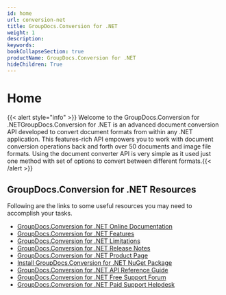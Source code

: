 ```yaml
---
id: home
url: conversion-net
title: GroupDocs.Conversion for .NET
weight: 1
description: 
keywords: 
bookCollapseSection: true
productName: GroupDocs.Conversion for .NET
hideChildren: True
---
```

#  Home 

{{< alert style="info" >}} Welcome to the GroupDocs.Conversion for .NETGroupDocs.Conversion for .NET is an advanced document conversion API developed to convert document formats from within any .NET application. This features-rich API empowers you to work with document conversion operations back and forth over 50 documents and image file formats. Using the document converter API is very simple as it used just one method with set of options to convert between different formats.{{< /alert >}}

## GroupDocs.Conversion for .NET Resources

Following are the links to some useful resources you may need to accomplish your tasks.

*   [GroupDocs.Conversion for .NET Online Documentation](https://docs.groupdocs.com/display/conversionnet/)
*   [GroupDocs.Conversion for .NET Features](https://docs.groupdocs.com/display/conversionnet/Features+Overview)
*   [GroupDocs.Conversion for .NET Limitations](https://docs.groupdocs.com/display/conversionnet/Evaluation+Limitations+and+Licensing+of+GroupDocs.Conversion)
*   [GroupDocs.Conversion for .NET Release Notes](https://docs.groupdocs.com/display/conversionnet/Release+Notes)
*   [GroupDocs.Conversion for .NET Product Page](https://products.groupdocs.com/conversion/net)
*   [Install GroupDocs.Conversion for .NET NuGet Package](https://www.nuget.org/packages/GroupDocs.Conversion/)
*   [GroupDocs.Conversion for .NET API Reference Guide](https://apireference.groupdocs.com/net/conversion)
*   [GroupDocs.Conversion for .NET Free Support Forum](https://forum.groupdocs.com/c/conversion)
*   [GroupDocs.Conversion for .NET Paid Support Helpdesk](https://helpdesk.groupdocs.com/)
